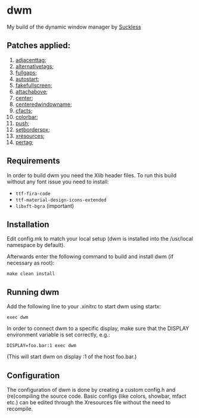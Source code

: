 # dwm
My build of the dynamic window manager by [Suckless](https://suckless.org)

## Patches applied:
1. [adjacenttag](https://dwm.suckless.org/patches/adjacenttag);
2. [alternativetags](https://dwm.suckless.org/patches/alternativetags);
3. [fullgaps](https://dwm.suckless.org/patches/uselessgap);
4. [autostart](https://dwm.suckless.org/patches/autostart);
5. [fakefullscreen](https://dwm.suckless.org/patches/fakefullscreen);
6. [attachabove](https://dwm.suckless.org/patches/attachabove);
7. [center](https://dwm.suckless,org/patches/center);
8. [centeredwindowname](https://dwm.suckless.org/patches/centeredwindowname);
9. [cfacts](https://dwm.suckless.org/patches/cafcts);
10. [colorbar](https://dwm.suckless.org/patches/colorbar);
11. [push](https://dwm.suckless.org/patches/push);
12. [setborderspx](https://dwm.suckless,org/patches/setborderspx);
13. [xresources](https://dwm.suckless.org/patches/xresources);
14. [pertag](https://dwm.suckless.org/patches/pertag);

## Requirements
In order to build dwm you need the Xlib header files.
To run this build without any font issue you need to install:
 - `ttf-fira-code`
 - `ttf-material-design-icons-extended`
 - `libxft-bgra` (important)

## Installation
Edit config.mk to match your local setup (dwm is installed into
the /usr/local namespace by default).

Afterwards enter the following command to build and install dwm (if
necessary as root):

    make clean install


## Running dwm
Add the following line to your .xinitrc to start dwm using startx:

    exec dwm

In order to connect dwm to a specific display, make sure that
the DISPLAY environment variable is set correctly, e.g.:

    DISPLAY=foo.bar:1 exec dwm

(This will start dwm on display :1 of the host foo.bar.)

## Configuration
The configuration of dwm is done by creating a custom config.h
and (re)compiling the source code.
Basic configs (like colors, showbar, mfact etc.) can be edited through the Xresources file without the need to recompile.
